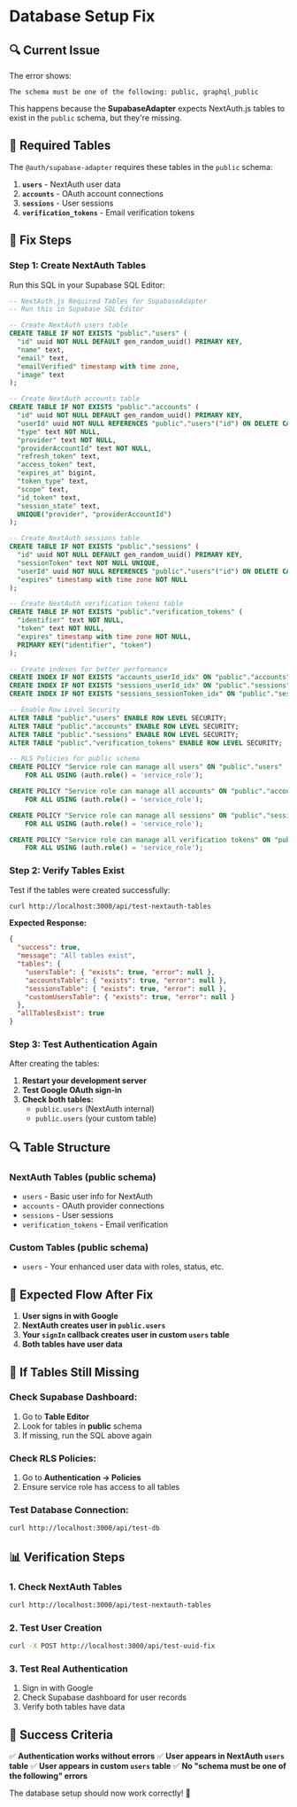 # Database Setup Fix

## 🔍 **Current Issue**

The error shows:
```
The schema must be one of the following: public, graphql_public
```

This happens because the **SupabaseAdapter** expects NextAuth.js tables to exist in the `public` schema, but they're missing.

## 🔧 **Required Tables**

The `@auth/supabase-adapter` requires these tables in the `public` schema:

1. **`users`** - NextAuth user data
2. **`accounts`** - OAuth account connections
3. **`sessions`** - User sessions
4. **`verification_tokens`** - Email verification tokens

## 🚀 **Fix Steps**

### **Step 1: Create NextAuth Tables**

Run this SQL in your Supabase SQL Editor:

```sql
-- NextAuth.js Required Tables for SupabaseAdapter
-- Run this in Supabase SQL Editor

-- Create NextAuth users table
CREATE TABLE IF NOT EXISTS "public"."users" (
  "id" uuid NOT NULL DEFAULT gen_random_uuid() PRIMARY KEY,
  "name" text,
  "email" text,
  "emailVerified" timestamp with time zone,
  "image" text
);

-- Create NextAuth accounts table
CREATE TABLE IF NOT EXISTS "public"."accounts" (
  "id" uuid NOT NULL DEFAULT gen_random_uuid() PRIMARY KEY,
  "userId" uuid NOT NULL REFERENCES "public"."users"("id") ON DELETE CASCADE,
  "type" text NOT NULL,
  "provider" text NOT NULL,
  "providerAccountId" text NOT NULL,
  "refresh_token" text,
  "access_token" text,
  "expires_at" bigint,
  "token_type" text,
  "scope" text,
  "id_token" text,
  "session_state" text,
  UNIQUE("provider", "providerAccountId")
);

-- Create NextAuth sessions table
CREATE TABLE IF NOT EXISTS "public"."sessions" (
  "id" uuid NOT NULL DEFAULT gen_random_uuid() PRIMARY KEY,
  "sessionToken" text NOT NULL UNIQUE,
  "userId" uuid NOT NULL REFERENCES "public"."users"("id") ON DELETE CASCADE,
  "expires" timestamp with time zone NOT NULL
);

-- Create NextAuth verification tokens table
CREATE TABLE IF NOT EXISTS "public"."verification_tokens" (
  "identifier" text NOT NULL,
  "token" text NOT NULL,
  "expires" timestamp with time zone NOT NULL,
  PRIMARY KEY("identifier", "token")
);

-- Create indexes for better performance
CREATE INDEX IF NOT EXISTS "accounts_userId_idx" ON "public"."accounts"("userId");
CREATE INDEX IF NOT EXISTS "sessions_userId_idx" ON "public"."sessions"("userId");
CREATE INDEX IF NOT EXISTS "sessions_sessionToken_idx" ON "public"."sessions"("sessionToken");

-- Enable Row Level Security
ALTER TABLE "public"."users" ENABLE ROW LEVEL SECURITY;
ALTER TABLE "public"."accounts" ENABLE ROW LEVEL SECURITY;
ALTER TABLE "public"."sessions" ENABLE ROW LEVEL SECURITY;
ALTER TABLE "public"."verification_tokens" ENABLE ROW LEVEL SECURITY;

-- RLS Policies for public schema
CREATE POLICY "Service role can manage all users" ON "public"."users"
    FOR ALL USING (auth.role() = 'service_role');

CREATE POLICY "Service role can manage all accounts" ON "public"."accounts"
    FOR ALL USING (auth.role() = 'service_role');

CREATE POLICY "Service role can manage all sessions" ON "public"."sessions"
    FOR ALL USING (auth.role() = 'service_role');

CREATE POLICY "Service role can manage all verification tokens" ON "public"."verification_tokens"
    FOR ALL USING (auth.role() = 'service_role');
```

### **Step 2: Verify Tables Exist**

Test if the tables were created successfully:

```bash
curl http://localhost:3000/api/test-nextauth-tables
```

**Expected Response:**
```json
{
  "success": true,
  "message": "All tables exist",
  "tables": {
    "usersTable": { "exists": true, "error": null },
    "accountsTable": { "exists": true, "error": null },
    "sessionsTable": { "exists": true, "error": null },
    "customUsersTable": { "exists": true, "error": null }
  },
  "allTablesExist": true
}
```

### **Step 3: Test Authentication Again**

After creating the tables:

1. **Restart your development server**
2. **Test Google OAuth sign-in**
3. **Check both tables:**
   - `public.users` (NextAuth internal)
   - `public.users` (your custom table)

## 🔍 **Table Structure**

### **NextAuth Tables (public schema)**
- `users` - Basic user info for NextAuth
- `accounts` - OAuth provider connections
- `sessions` - User sessions
- `verification_tokens` - Email verification

### **Custom Tables (public schema)**
- `users` - Your enhanced user data with roles, status, etc.

## 🎯 **Expected Flow After Fix**

1. **User signs in with Google**
2. **NextAuth creates user in `public.users`**
3. **Your `signIn` callback creates user in custom `users` table**
4. **Both tables have user data**

## 🐛 **If Tables Still Missing**

### **Check Supabase Dashboard:**
1. Go to **Table Editor**
2. Look for tables in **public** schema
3. If missing, run the SQL above again

### **Check RLS Policies:**
1. Go to **Authentication → Policies**
2. Ensure service role has access to all tables

### **Test Database Connection:**
```bash
curl http://localhost:3000/api/test-db
```

## 📊 **Verification Steps**

### **1. Check NextAuth Tables**
```bash
curl http://localhost:3000/api/test-nextauth-tables
```

### **2. Test User Creation**
```bash
curl -X POST http://localhost:3000/api/test-uuid-fix
```

### **3. Test Real Authentication**
1. Sign in with Google
2. Check Supabase dashboard for user records
3. Verify both tables have data

## 🎉 **Success Criteria**

✅ **Authentication works without errors**
✅ **User appears in NextAuth `users` table**
✅ **User appears in custom `users` table**
✅ **No "schema must be one of the following" errors**

The database setup should now work correctly! 🚀